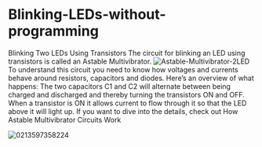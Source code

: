 # Blinking-LEDs-without-programming
Blinking Two LEDs Using Transistors The circuit for blinking an LED using transistors is called an Astable Multivibrator.
![Astable-Multivibrator-2LED](https://github.com/user-attachments/assets/2ccea3b9-a3d6-4250-844c-4d929e6194de)
To understand this circuit you need to know how voltages and currents behave around resistors, capacitors and diodes.
Here’s an overview of what happens:
The two capacitors C1 and C2 will alternate between being charged and discharged and thereby turning the transistors ON and OFF. When a transistor is ON it allows current to flow through it so that the LED above it will light up.
If you want to dive into the details, check out How Astable Multivibrator Circuits Work


![0213597358224](https://github.com/user-attachments/assets/59ef1053-35d5-4d67-b591-33ec718baa4d)
